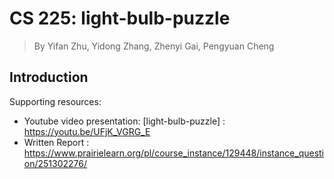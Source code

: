 # CS 225: light-bulb-puzzle
> By Yifan Zhu, Yidong Zhang, Zhenyi Gai, Pengyuan Cheng

## Introduction
Supporting resources:
  * Youtube video presentation: [light-bulb-puzzle] : https://youtu.be/UFjK_VGRG_E
  * Written Report : https://www.prairielearn.org/pl/course_instance/129448/instance_question/251302276/



